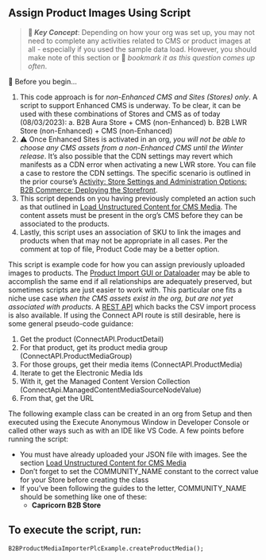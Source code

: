 ## Assign Product Images Using Script

>**🔑 _Key Concept_**: Depending on how your org was set up, you may not need to complete any activities related to CMS or product images at all - especially if you used the sample data load. However, you should make note of this section or 📑 _bookmark it as this question comes up often_.

🛑 Before you begin...
1. This code approach is for *non-Enhanced CMS and Sites (Stores) only*. A script to support Enhanced CMS is underway. To be clear, it can be used with these combinations of Stores and CMS as of today (08/03/2023):
   a. B2B Aura Store + CMS (non-Enhanced)
   b. B2B LWR Store (non-Enhanced) + CMS (non-Enhanced)
2. ⚠️ Once Enhanced Sites is activated in an org,  _you will not be able to choose any CMS assets from a non-Enhanced CMS until the Winter release_. It’s also possible that the CDN settings may revert which manifests as a CDN error when activating a new LWR store. You can file a case to restore the CDN settings. The specific scenario is outlined in the prior course’s [Activity: Store Settings and Administration Options: B2B Commerce: Deploying the Storefront](https://salesforce.quip.com/MzEAAVbEd9gI#QEBACA8G7j7).
3. This script depends on you having previously completed an action such as that outlined in [Load Unstructured Content for CMS Media](https://salesforce.quip.com/7IQzA6BiLA08#temp:C:UUU24f37614a2b84873bc2f8fa0e). The content assets must be present in the org’s CMS before they can be associated to the products.
4. Lastly, this script uses an association of SKU to link the images and products when that may not be appropriate in all cases. Per the comment at top of file, Product Code may be a better option.

This script is example code for how you can assign previously uploaded images to products. The [Product Import GUI or Dataloader](https://help.salesforce.com/s/articleView?id=sf.comm_data_import.htm&type=5) may be able to accomplish the same end if all relationships are adequately preserved, but sometimes scripts are just easier to work with. This particular one fits a niche use case *when the CMS assets exist in the org, but are not yet associated with products*. A [REST API](https://developer.salesforce.com/docs/atlas.en-us.chatterapi.meta/chatterapi/connect_resources_commerce_import_product.htm) which backs the CSV import process is also available. If using the Connect API route is still desirable, here is some general pseudo-code guidance:
 
1. Get the product (ConnectAPI.ProductDetail)
2. For that product, get its product media group (ConnectAPI.ProductMediaGroup)
3. For those groups, get their media items (ConnectAPI.ProductMedia)
4. Iterate to get the Electronic Media Ids
5. With it, get the Managed Content Version Collection (ConnectApi.ManagedContentMediaSourceNodeValue)
6. From that, get the URL

The following example class can be created in an org from Setup and then executed using the Execute Anonymous Window in Developer Console or called other ways such as with an IDE like VS Code. A few points before running the script:

* You must have already uploaded your JSON file with images. See the section [Load Unstructured Content for CMS Media](https://salesforce.quip.com/7IQzA6BiLA08#temp:C:UUU24f37614a2b84873bc2f8fa0e)
* Don’t forget to set the COMMUNITY_NAME constant to the correct value for your Store before creating the class
* If you’ve been following the guides to the letter, COMMUNITY_NAME should be something like one of these:
    * **Capricorn B2B Store**
 
## To execute the script, run:
`B2BProductMediaImporterPlcExample.createProductMedia();`
